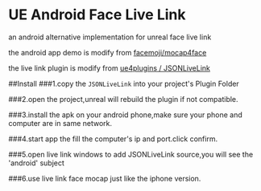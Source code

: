 # UE Android Face Live Link
an android alternative implementation for unreal face live link

the android app demo is modify from [facemoji/mocap4face](https://github.com/facemoji/mocap4face )

the live link plugin is modify from [ue4plugins
/
JSONLiveLink](https://github.com/ue4plugins/JSONLiveLink )

##Install
###1.copy the `JSONLiveLink` into your project's Plugin Folder


###2.open the project,unreal will rebuild the plugin if not compatible.


###3.install the apk on your android phone,make sure your phone and computer are in same network.


###4.start app the fill the computer's ip and port.click confirm.


###5.open live link windows to add JSONLiveLink source,you will see the 'android' subject

###6.use live link face mocap just like the iphone version.